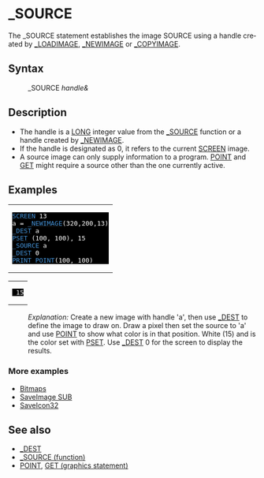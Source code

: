 <style>pre.codeide, pre.outputfixed, .outputcrt0 { background-color: #000 !important; color: #FFF !important; }</style><!DOCTYPE html>
<html class="client-nojs" dir="ltr" lang="en">
<head>
<title>_SOURCE - QB64 Phoenix Edition Wiki</title>
</head>
<body class="mediawiki ltr sitedir-ltr mw-hide-empty-elt ns-0 ns-subject page-SOURCE rootpage-SOURCE skin-vector action-view skin-vector-legacy vector-feature-language-in-header-enabled vector-feature-language-in-main-page-header-disabled vector-feature-language-alert-in-sidebar-disabled vector-feature-sticky-header-disabled vector-feature-sticky-header-edit-disabled vector-feature-table-of-contents-disabled vector-feature-visual-enhancement-next-disabled">
<div class="mw-body" id="content" role="main">
<a id="top"></a>
<h1 class="firstHeading mw-first-heading" id="firstHeading">_SOURCE</h1>
<div class="vector-body" id="bodyContent">
<div class="mw-body-content mw-content-ltr" dir="ltr" id="mw-content-text" lang="en"><div class="mw-parser-output"><p>The <a class="mw-selflink selflink">_SOURCE</a> statement establishes the image SOURCE using a handle created by <a href="LOADIMAGE" title="LOADIMAGE">_LOADIMAGE</a>, <a href="NEWIMAGE" title="NEWIMAGE">_NEWIMAGE</a> or <a href="COPYIMAGE" title="COPYIMAGE">_COPYIMAGE</a>.
</p>
<h2><span class="mw-headline" id="Syntax">Syntax</span></h2>
<dl><dd><a class="mw-selflink selflink">_SOURCE</a> <i>handle&amp;</i></dd></dl>
<p>
</p>
<h2><span class="mw-headline" id="Description">Description</span></h2>
<ul><li>The handle is a <a href="LONG" title="LONG">LONG</a> integer value from the <a href="SOURCE_(function)" title="SOURCE (function)">_SOURCE</a> function or a handle created by <a href="NEWIMAGE" title="NEWIMAGE">_NEWIMAGE</a>.</li>
<li>If the handle is designated as 0, it refers to the current <a href="SCREEN" title="SCREEN">SCREEN</a> image.</li>
<li>A source image can only supply information to a program. <a href="POINT" title="POINT">POINT</a> and <a href="GET_(graphics_statement)" title="GET (graphics statement)">GET</a> might require a source other than the one currently active.</li></ul>
<p>
</p>
<h2><span class="mw-headline" id="Examples">Examples</span></h2>
<table cellpadding="15px" width="100%">
<tbody><tr>
<td><pre class="codeide"><a href="SCREEN" title="SCREEN"><span style="color:#4593D8;">SCREEN</span></a> 13
a = <a href="NEWIMAGE" title="NEWIMAGE"><span style="color:#4593D8;">_NEWIMAGE</span></a>(320,200,13)
<a href="DEST" title="DEST"><span style="color:#4593D8;">_DEST</span></a> a
<a href="PSET" title="PSET"><span style="color:#4593D8;">PSET</span></a> (100, 100), 15
<a class="mw-selflink selflink"><span style="color:#4593D8;">_SOURCE</span></a> a
<a href="DEST" title="DEST"><span style="color:#4593D8;">_DEST</span></a> 0
<a href="PRINT" title="PRINT"><span style="color:#4593D8;">PRINT</span></a> <a href="POINT" title="POINT"><span style="color:#4593D8;">POINT</span></a>(100, 100)
</pre>
</td></tr></tbody></table>
<table cellpadding="15px" width="100%">
<tbody><tr>
<td><pre class="outputcrt0"> 15
</pre>
</td></tr></tbody></table>
<dl><dd><i>Explanation:</i> Create a new image with handle 'a', then use <a href="DEST" title="DEST">_DEST</a> to define the image to draw on. Draw a pixel then set the source to 'a' and use <a href="POINT" title="POINT">POINT</a> to show what color is in that position. White (15) and is the color set with <a href="PSET" title="PSET">PSET</a>. Use <a href="DEST" title="DEST">_DEST</a> 0 for the screen to display the results.</dd></dl>
<h3><span class="mw-headline" id="More_examples">More examples</span></h3>
<ul><li><a href="Bitmaps" title="Bitmaps">Bitmaps</a></li>
<li><a href="SaveImage_SUB" title="SaveImage SUB">SaveImage SUB</a></li>
<li><a href="SaveIcon32" title="SaveIcon32">SaveIcon32</a></li></ul>
<p>
</p>
<h2><span class="mw-headline" id="See_also">See also</span></h2>
<ul><li><a href="DEST" title="DEST">_DEST</a></li>
<li><a href="SOURCE_(function)" title="SOURCE (function)">_SOURCE (function)</a></li>
<li><a href="POINT" title="POINT">POINT</a>, <a href="GET_(graphics_statement)" title="GET (graphics statement)">GET (graphics statement)</a></li></ul>
<p>
</p>
<!-- 
NewPP limit report
Cached time: 20240714092255
Cache expiry: 86400
Reduced expiry: false
Complications: [show‐toc]
CPU time usage: 0.025 seconds
Real time usage: 0.033 seconds
Preprocessor visited node count: 136/1000000
Post‐expand include size: 1152/2097152 bytes
Template argument size: 99/2097152 bytes
Highest expansion depth: 3/100
Expensive parser function count: 0/100
Unstrip recursion depth: 0/20
Unstrip post‐expand size: 0/5000000 bytes
-->
<!--
Transclusion expansion time report (%,ms,calls,template)
100.00%   19.062      1 -total
 11.92%    2.272      1 Template:PageExamples
  9.58%    1.827      1 Template:PageSyntax
  9.34%    1.781      1 Template:PageDescription
  9.33%    1.778      1 Template:PageNavigation
  9.03%    1.722      8 Template:Cl
  8.38%    1.597      1 Template:CodeStart
  7.84%    1.495      1 Template:Parameter
  7.56%    1.441      1 Template:PageSeeAlso
  7.10%    1.354      1 Template:OutputStart
-->
<!-- Saved in parser cache with key qb64pnix_mw19894-mwmb_:pcache:idhash:351-0!canonical and timestamp 20240714092255 and revision id 8674.
 -->
</div>
</div>
</div>
</div>
</body>
</html>